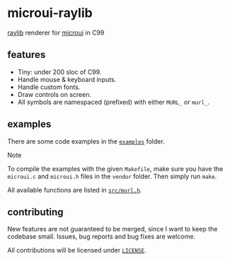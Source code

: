 # microui-raylib

[raylib][raylib] renderer for [microui][microui] in C99

## features

- Tiny: under 200 sloc of C99.
- Handle mouse & keyboard inputs.
- Handle custom fonts.
- Draw controls on screen.
- All symbols are namespaced (prefixed) with either `MURL_` or `murl_`.

## examples

There are some code examples in the [`examples`](examples) folder.

> [!NOTE]
> To compile the examples with the given `Makefile`, make sure you have the
> `microui.c` and `microui.h` files in the `vendor` folder.
> Then simply run `make`.

All available functions are listed in [`src/murl.h`](src/murl.h).

## contributing

New features are not guaranteed to be merged, since I want to keep the
codebase small. Issues, bug reports and bug fixes are welcome.

All contributions will be licensed under [`LICENSE`](LICENSE).

[microui]: https://github.com/rxi/microui
[raylib]: https://www.raylib.com
